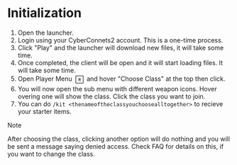 # Initialization

1. Open the launcher.
2. Login using your CyberConnets2 account. This is a one-time process.
3. Click "Play" and the launcher will download new files, it will take some time.
4. Once completed, the client will be open and it will start loading files. It will take some time.
5. Open Player Menu <img height="25" style="vertical-align:middle" src="img/controls/keyboard/key-letter_R.png"> and hover "Choose Class" at the top then click.
6. You will now open the sub menu with different weapon icons. Hover overing one will show the class. Click the class you want to join.
7. You can do `/kit <thenameoftheclassyouchoosealltogether>` to recieve your starter items.

> [!NOTE]
> After choosing the class, clicking another option will do nothing and you will be sent a message saying denied access. Check FAQ for details on this, if you want to change the class.